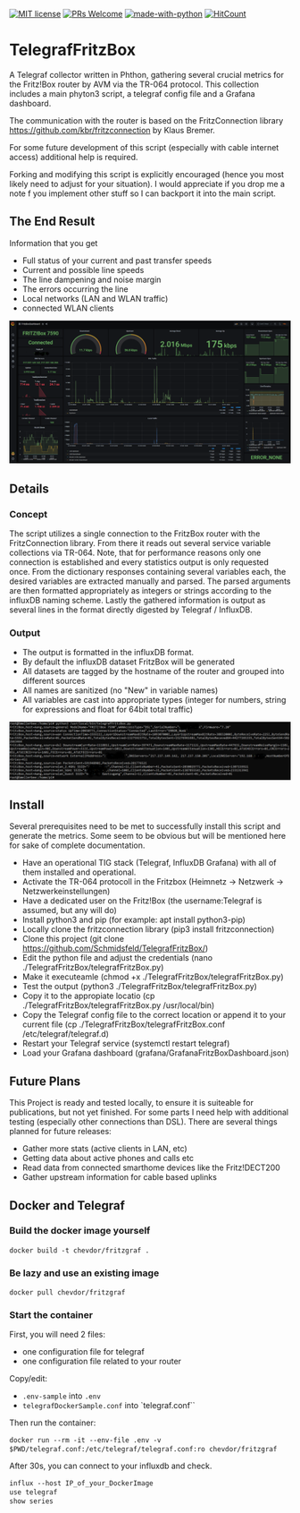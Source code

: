[![MIT license](https://img.shields.io/github/license/Schmidsfeld/TelefrafFritzBox?color=blue)](https://opensource.org/licenses/MIT)
[![PRs Welcome](https://img.shields.io/badge/PRs-welcome-brightgreen.svg)](https://github.com/Schmidsfeld/TelefrafFritzBox/compare)
[![made-with-python](https://img.shields.io/badge/Python-3.7%2C%203.8-green)](https://www.python.org)
[![HitCount](http://hits.dwyl.com/Schmidsfeld/TelefrafFritzBox.svg)](http://hits.dwyl.com/Schmidsfeld/TelefrafFritzBox)

# TelegrafFritzBox
A Telegraf collector written in Phthon, gathering several crucial metrics for the Fritz!Box router by AVM via the TR-064 protocol. This collection includes a main phyton3 script, a telegraf config file and a Grafana dashboard.

The communication with the router is based on the FritzConnection library https://github.com/kbr/fritzconnection by Klaus Bremer.

For some future development of this script (especially with cable internet access) additional help is required.

Forking and modifying this script is explicitly encouraged (hence you most likely need to adjust for your situation). I would appreciate if you drop me a note f you implement other stuff so I can backport it into the main script. 


## The End Result
Information that you get
* Full status of your current and past transfer speeds
* Current and possible line speeds
* The line dampening and noise margin
* The errors occurring the line
* Local networks (LAN and WLAN traffic)
* connected WLAN clients

![Grafana dashboard](doc/FritzBoxDashboard.png?raw=true)

## Details
### Concept
The script utilizes a single connection to the FritzBox router with the FritzConnection library. From there it reads out several service variable collections via TR-064. Note, that for performance reasons only one connection is established and every statistics output is only requested once. From the dictionary responses containing several variables each, the desired variables are extracted manually and parsed. The parsed arguments are then formatted appropriately as integers or strings according to the influxDB naming scheme. Lastly the gathered information is output as several lines in the format directly digested by Telegraf / InfluxDB.

### Output
* The output is formatted in the influxDB format. 
* By default the influxDB dataset FritzBox will be generated
* All datasets are tagged by the hostname of the router and grouped into different sources
* All names are sanitized (no "New" in variable names)
* All variables are cast into appropriate types (integer for numbers, string for expressions and float for 64bit total traffic)

![Grafana dashboard](doc/OutputScript.png?raw=true)

## Install
Several prerequisites need to be met to successfully install this script and generate the metrics. Some seem to be obvious but will be mentioned here for sake of complete documentation. 
* Have an operational TIG stack (Telegraf, InfluxDB Grafana) with all of them installed and operational.
* Activate the TR-064 protocoll in the Fritzbox (Heimnetz -> Netzwerk -> Netzwerkeinstellungen)
* Have a dedicated user on the Fritz!Box (the username:Telegraf is assumed, but any will do)
* Install python3 and pip  (for example: apt install python3-pip)
* Locally clone the fritzconnection library (pip3 install fritzconnection)
* Clone this project (git clone https://github.com/Schmidsfeld/TelegrafFritzBox/)
* Edit the python file and adjust the credentials (nano ./TelegrafFritzBox/telegrafFritzBox.py)
* Make it executeamle (chmod +x ./TelegrafFritzBox/telegrafFritzBox.py)
* Test the output (python3 ./TelegrafFritzBox/telegrafFritzBox.py)
* Copy it to the appropiate locatio (cp ./TelegrafFritzBox/telegrafFritzBox.py /usr/local/bin)
* Copy the Telegraf config file to the correct location or append it to your current file (cp ./TelegrafFritzBox/telegrafFritzBox.conf /etc/telegraf/telegraf.d)
* Restart your Telegraf service (systemctl restart telegraf)
* Load your Grafana dashboard (grafana/GrafanaFritzBoxDashboard.json)

## Future Plans
This Project is ready and tested locally, to ensure it is suiteable for publications, but not yet finished. For some parts I need help with additional testing (especially other connections than DSL). There are several things planned for future releases:
* Gather more stats (active clients in LAN, etc)
* Getting data about active phones and calls etc
* Read data from connected smarthome devices like the Fritz!DECT200
* Gather upstream information for cable based uplinks

## Docker and Telegraf

### Build the docker image yourself

```
docker build -t chevdor/fritzgraf . 
```

### Be lazy and use an existing image

```
docker pull chevdor/fritzgraf
```

### Start the container

First, you will need 2 files:
- one configuration file for telegraf
- one configuration file related to your router

Copy/edit:
- `.env-sample` into `.env`
- `telegrafDockerSample.conf` into `telegraf.conf``

Then run the container:

```
docker run --rm -it --env-file .env -v $PWD/telegraf.conf:/etc/telegraf/telegraf.conf:ro chevdor/fritzgraf
````

After 30s, you can connect to your influxdb and check.

```
influx --host IP_of_your_DockerImage
use telegraf
show series
````

